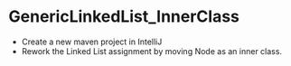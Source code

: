 # GenericLinkedList_InnerClass

- Create a new maven project in IntelliJ
- Rework the Linked List assignment by moving Node as an inner class.
